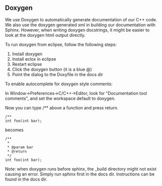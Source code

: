 Doxygen
-------
We use Doxygen to automatically generate documentation of our C++ code.
We also use the doxygen generated xml in building our documentation with Sphinx.
However, when writing doxygen docstrings, it might be easier to look at the doxygen html output directly.

To run doxygen from eclipse, follow the following steps:

1. Install doxygen
2. Install eclox in eclipse
3. Restart eclipse
4. Click the doxygen button (it is a blue @)
5. Point the dialog to the Doxyfile in the docs dir

To enable autocomplete for doxygen style comments:

In Window->Preferences->C/C++->Editor, look for "Documentation tool comments", and set the workspace default to doxygen.

Now you can type /** above a function and press return.

    /**
    int foo(int bar);

becomes

    /**
     * 
     * @param bar
     * @return
     */
    int foo(int bar);
    
Note: when doxygen runs before sphinx, the _build directory might not exist causing an error. Simply run sphinx first in the docs dir. Instructions can be found in the docs dir.

